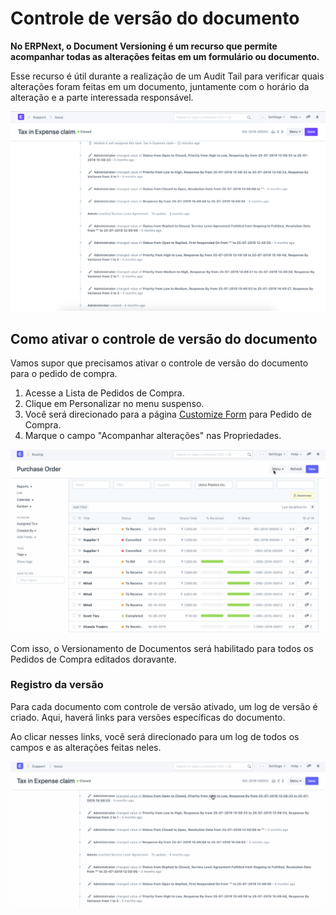 # Controle de versão do documento


**No ERPNext, o Document Versioning é um recurso que permite acompanhar todas as alterações feitas em um formulário ou documento.**


Esse recurso é útil durante a realização de um Audit Tail para verificar quais alterações foram feitas em um documento, juntamente com o horário da alteração e a parte interessada responsável.


![Controle de versão do documento](/files/using-document-versioning-1.png)


## Como ativar o controle de versão do documento


Vamos supor que precisamos ativar o controle de versão do documento para o pedido de compra.


1. Acesse a Lista de Pedidos de Compra.
2. Clique em Personalizar no menu suspenso.
3. Você será direcionado para a página [Customize Form](/docs/v13/user/manual/en/customize-erpnext/customize-form) para Pedido de Compra.
4. Marque o campo "Acompanhar alterações" nas Propriedades.


![Controle de versão do documento](/files/using-document-versioning-2.gif)


Com isso, o Versionamento de Documentos será habilitado para todos os Pedidos de Compra editados doravante.


### Registro da versão


Para cada documento com controle de versão ativado, um log de versão é criado. Aqui, haverá links para versões específicas do documento.


Ao clicar nesses links, você será direcionado para um log de todos os campos e as alterações feitas neles.


![Controle de versão do documento](/files/using-document-versioning-3.gif)